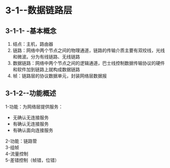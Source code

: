 # 3-1--数据链路层

## 3-1-1- -基本概念

1. 结点：主机，路由器
2. 链路：网络中两个节点之间的物理通道，链路的传输介质主要有双绞线，光线和微波。分为有线链路、无线链路
3. 数据链路：网络中两个节点之间的逻辑通道，巴士线控制数据传输协议的硬件和软件加到链路上就构成数据链路
4. 帧：链路层的协议数据单元，封装网络层数据报

## 3-1-2--功能概述

1-功能：为网络层提供服务：

* 无确认无连接服务
* 有确认无连接服务
* 有确认面向连接服务

2-功能：链路管  
3-组帧  
4-流量控制  
5-差错控制（帧错，位错）

